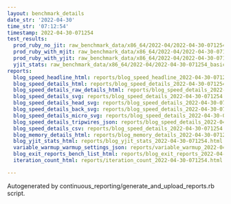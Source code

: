 ```yaml
---
layout: benchmark_details
date_str: '2022-04-30'
time_str: '07:12:54'
timestamp: 2022-04-30-071254
test_results:
  prod_ruby_no_jit: raw_benchmark_data/x86_64/2022-04/2022-04-30-071254_basic_benchmark_prod_ruby_no_jit.json
  prod_ruby_with_mjit: raw_benchmark_data/x86_64/2022-04/2022-04-30-071254_basic_benchmark_prod_ruby_with_mjit.json
  prod_ruby_with_yjit: raw_benchmark_data/x86_64/2022-04/2022-04-30-071254_basic_benchmark_prod_ruby_with_yjit.json
  yjit_stats: raw_benchmark_data/x86_64/2022-04/2022-04-30-071254_basic_benchmark_yjit_stats.json
reports:
  blog_speed_headline_html: reports/blog_speed_headline_2022-04-30-071254.html
  blog_speed_details_html: reports/blog_speed_details_2022-04-30-071254.html
  blog_speed_details_raw_details_html: reports/blog_speed_details_2022-04-30-071254.raw_details.html
  blog_speed_details_svg: reports/blog_speed_details_2022-04-30-071254.svg
  blog_speed_details_head_svg: reports/blog_speed_details_2022-04-30-071254.head.svg
  blog_speed_details_back_svg: reports/blog_speed_details_2022-04-30-071254.back.svg
  blog_speed_details_micro_svg: reports/blog_speed_details_2022-04-30-071254.micro.svg
  blog_speed_details_tripwires_json: reports/blog_speed_details_2022-04-30-071254.tripwires.json
  blog_speed_details_csv: reports/blog_speed_details_2022-04-30-071254.csv
  blog_memory_details_html: reports/blog_memory_details_2022-04-30-071254.html
  blog_yjit_stats_html: reports/blog_yjit_stats_2022-04-30-071254.html
  variable_warmup_warmup_settings_json: reports/variable_warmup_2022-04-30-071254.warmup_settings.json
  blog_exit_reports_bench_list_html: reports/blog_exit_reports_2022-04-30-071254.bench_list.html
  iteration_count_html: reports/iteration_count_2022-04-30-071254.html

---
```

Autogenerated by continuous_reporting/generate_and_upload_reports.rb script.
